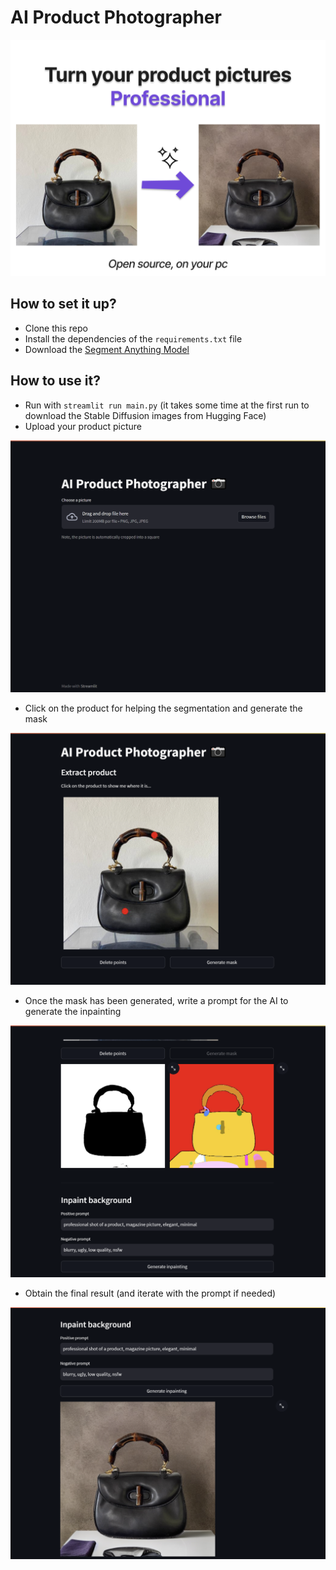 # AI Product Photographer

![Presentation](assets/presentation.png)

## How to set it up?
* Clone this repo
* Install the dependencies of the `requirements.txt` file
* Download the [Segment Anything Model](https://github.com/facebookresearch/segment-anything)

## How to use it?
* Run with `streamlit run main.py` (it takes some time at the first run to download the Stable Diffusion images from Hugging Face)
* Upload your product picture

![Shot1](assets/shot1.PNG)

* Click on the product for helping the segmentation and generate the mask

![Shot2](assets/shot2.PNG)

* Once the mask has been generated, write a prompt for the AI to generate the inpainting

![Shot3](assets/shot3.PNG)

* Obtain the final result (and iterate with the prompt if needed)

![Shot4](assets/shot4.PNG)
